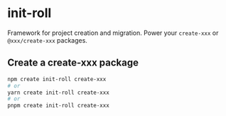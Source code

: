 # init-roll

Framework for project creation and migration. Power your `create-xxx` or `@xxx/create-xxx` packages.

## Create a create-xxx package

```bash
npm create init-roll create-xxx
# or
yarn create init-roll create-xxx
# or
pnpm create init-roll create-xxx
```
